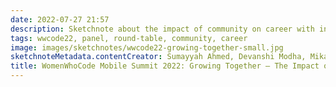 ```yaml
---
date: 2022-07-27 21:57
description: Sketchnote about the impact of community on career with information on how to interact with the community
tags: wwcode22, panel, round-table, community, career
image: images/sketchnotes/wwcode22-growing-together-small.jpg
sketchnoteMetadata.contentCreator: Sumayyah Ahmed, Devanshi Modha, Mikaela Caron, Dinorah Tovar and Madona Wambua
title: WomenWhoCode Mobile Summit 2022: Growing Together – The Impact of Community on Career
---
```


